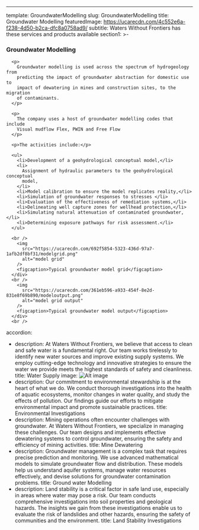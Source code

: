 ---

template: GroundwaterModelling
slug: GroundwaterModelling
title: Groundwater Modelling
featuredImage: https://ucarecdn.com/4c552e6a-f238-4d50-b2ca-dfc8a0758ad9/
subtitle: Waters Without Frontiers has these services and products available
section1: >-  
 <h3>Groundwater Modelling</h3>

      <p>
        Groundwater modelling is used across the spectrum of hydrogeology from
        predicting the impact of groundwater abstraction for domestic use to
        impact of dewatering in mines and construction sites, to the migration
        of contaminants.
      </p>

      <p>
        The company uses a host of groundwater modelling codes that include
        Visual mudflow Flex, PWIN and Free Flow
      </p>

      <p>The activities include:</p>

      <ul>
        <li>Development of a geohydrological conceptual model,</li>
        <li>
          Assignment of hydraulic parameters to the geohydrological conceptual
          model,
        </li>
        <li>Model calibration to ensure the model replicates reality,</li>
        <li>Simulation of groundwater responses to stresses </li>
        <li>Evaluation of the effectiveness of remediation systems,</li>
        <li>Delineating well capture zones for wellhead protection,</li>
        <li>Simulating natural attenuation of contaminated groundwater,</li>
        <li>Determining exposure pathways for risk assessment.</li>
      </ul>

      <br />
        <img
          src="https://ucarecdn.com/692f5854-5323-436d-97a7-1afb2df8bf31/modelgrid.png"
          alt="model grid"
        />
        <figcaption>Typical groundwater model grid</figcaption>
      </div>
      <br />
        <img
          src="https://ucarecdn.com/361eb596-a933-454f-8e2d-831e8f69b890/modeloutput.png"
          alt="model grid output"
        />
        <figcaption>Typical groundwater model output</figcaption>
      </div>
      <br />

accordion:

- description: At Waters Without Frontiers, we believe that access to clean and safe water is a fundamental right. Our team works tirelessly to identify new water sources and improve existing supply systems. We employ cutting-edge technology and innovative strategies to ensure the water we provide meets the highest standards of safety and cleanliness.
  title: Water Supply
  image: <img src="https://ucarecdn.com/3a5d9fd4-e6d6-4644-ab52-314df26b6a20/" alt="Alt image"/>
- description: Our commitment to environmental stewardship is at the heart of what we do. We conduct thorough investigations into the health of aquatic ecosystems, monitor changes in water quality, and study the effects of pollution. Our findings guide our efforts to mitigate environmental impact and promote sustainable practices.
  title: Environmental Investigations
- description: Mining operations often encounter challenges with groundwater. At Waters Without Frontiers, we specialize in managing these challenges. Our team designs and implements effective dewatering systems to control groundwater, ensuring the safety and efficiency of mining activities.
  title: Mine Dewatering
- description: Groundwater management is a complex task that requires precise prediction and monitoring. We use advanced mathematical models to simulate groundwater flow and distribution. These models help us understand aquifer systems, manage water resources effectively, and devise solutions for groundwater contamination problems.
  title: Ground water Modelling
- description: Land stability is a critical factor in safe land use, especially in areas where water may pose a risk. Our team conducts comprehensive investigations into soil properties and geological hazards. The insights we gain from these investigations enable us to evaluate the risk of landslides and other hazards, ensuring the safety of communities and the environment.
  title: Land Stability Investigations
